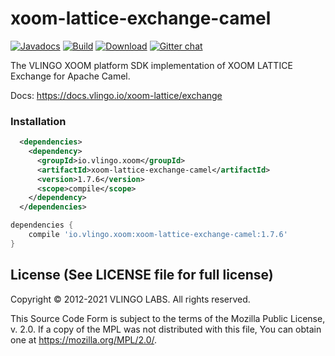 # xoom-lattice-exchange-camel

[![Javadocs](http://javadoc.io/badge/io.vlingo.xoom/xoom-lattice-exchange-camel.svg?color=brightgreen)](http://javadoc.io/doc/io.vlingo.xoom/xoom-lattice-exchange-camel) [![Build](https://github.com/vlingo/xoom-lattice-exchange-camel/workflows/Build/badge.svg)](https://github.com/vlingo/xoom-lattice-exchange-camel/actions?query=workflow%3ABuild) [![Download](https://img.shields.io/maven-central/v/io.vlingo.xoom/xoom-lattice-exchange-camel?label=maven)](https://search.maven.org/artifact/io.vlingo.xoom/xoom-lattice-exchange-camel) [![Gitter chat](https://badges.gitter.im/gitterHQ/gitter.png)](https://gitter.im/vlingo-platform-java/lattice)

The VLINGO XOOM platform SDK implementation of XOOM LATTICE Exchange for Apache Camel.

Docs: https://docs.vlingo.io/xoom-lattice/exchange

### Installation

```xml
  <dependencies>
    <dependency>
      <groupId>io.vlingo.xoom</groupId>
      <artifactId>xoom-lattice-exchange-camel</artifactId>
      <version>1.7.6</version>
      <scope>compile</scope>
    </dependency>
  </dependencies>
```

```gradle
dependencies {
    compile 'io.vlingo.xoom:xoom-lattice-exchange-camel:1.7.6'
}
```

License (See LICENSE file for full license)
-------------------------------------------
Copyright © 2012-2021 VLINGO LABS. All rights reserved.

This Source Code Form is subject to the terms of the
Mozilla Public License, v. 2.0. If a copy of the MPL
was not distributed with this file, You can obtain
one at https://mozilla.org/MPL/2.0/.
